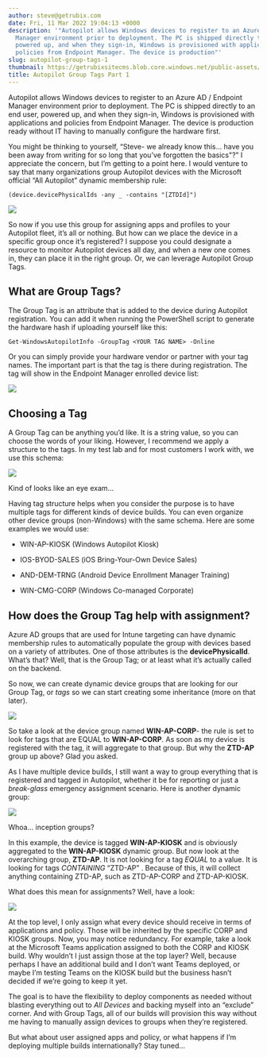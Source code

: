 ```yaml
---
author: steve@getrubix.com
date: Fri, 11 Mar 2022 19:04:13 +0000
description: '"Autopilot allows Windows devices to register to an Azure AD / Endpoint
  Manager environment prior to deployment. The PC is shipped directly to an end user,
  powered up, and when they sign-in, Windows is provisioned with applications and
  policies from Endpoint Manager. The device is production"'
slug: autopilot-group-tags-1
thumbnail: https://getrubixsitecms.blob.core.windows.net/public-assets/content/v1/thumbnails/autopilot-group-tags-1_thumbnail.jpg
title: Autopilot Group Tags Part 1
---
```


Autopilot allows Windows devices to register to an Azure AD / Endpoint Manager environment prior to deployment. The PC is shipped directly to an end user, powered up, and when they sign-in, Windows is provisioned with applications and policies from Endpoint Manager. The device is production ready without IT having to manually configure the hardware first.

You might be thinking to yourself, “Steve- we already know this… have you been away from writing for so long that you’ve forgotten the basics"?” I appreciate the concern, but I’m getting to a point here. I would venture to say that many organizations group Autopilot devices with the Microsoft official “All Autopilot” dynamic membership rule:

```
(device.devicePhysicalIds -any _ -contains "[ZTDId]")
```

![](https://getrubixsitecms.blob.core.windows.net/public-assets/content/v1/5dd365a31aa1fd743bc30b8e/c6ba0471-8535-4a8f-9eed-d5b3711379f2/All+Autopilot.png)

So now if you use this group for assigning apps and profiles to your Autopilot fleet, it’s all or nothing. But how can we place the device in a specific group once it’s registered? I suppose you could designate a resource to monitor Autopilot devices all day, and when a new one comes in, they can place it in the right group. Or, we can leverage Autopilot Group Tags.

What are Group Tags?
--------------------

The Group Tag is an attribute that is added to the device during Autopilot registration. You can add it when running the PowerShell script to generate the hardware hash if uploading yourself like this:

```
Get-WindowsAutopilotInfo -GroupTag <YOUR TAG NAME> -Online
```

Or you can simply provide your hardware vendor or partner with your tag names. The important part is that the tag is there during registration. The tag will show in the Endpoint Manager enrolled device list:

![](https://getrubixsitecms.blob.core.windows.net/public-assets/content/v1/5dd365a31aa1fd743bc30b8e/d5057a33-b48a-409f-91b8-2218312965d1/Screenshot+2022-03-11+135800.png)

Choosing a Tag
--------------

A Group Tag can be anything you’d like. It is a string value, so you can choose the words of your liking. However, I recommend we apply a structure to the tags. In my test lab and for most customers I work with, we use this schema:

![](https://getrubixsitecms.blob.core.windows.net/public-assets/content/v1/5dd365a31aa1fd743bc30b8e/d2815be6-242e-43a9-b25c-390f04baf50e/schema.png)

Kind of looks like an eye exam…

Having tag structure helps when you consider the purpose is to have multiple tags for different kinds of device builds. You can even organize other device groups (non-Windows) with the same schema. Here are some examples we would use:

-   WIN-AP-KIOSK (Windows Autopilot Kiosk)
    
-   IOS-BYOD-SALES (iOS Bring-Your-Own Device Sales)
    
-   AND-DEM-TRNG (Android Device Enrollment Manager Training)
    
-   WIN-CMG-CORP (Windows Co-managed Corporate)
    

How does the Group Tag help with assignment?
--------------------------------------------

Azure AD groups that are used for Intune targeting can have dynamic membership rules to automatically populate the group with devices based on a variety of attributes. One of those attributes is the **devicePhysicalId**. What’s that? Well, that is the Group Tag; or at least what it’s actually called on the backend.

So now, we can create dynamic device groups that are looking for our Group Tag, or _tags_ so we can start creating some inheritance (more on that later).

![](https://getrubixsitecms.blob.core.windows.net/public-assets/content/v1/5dd365a31aa1fd743bc30b8e/77e97fac-ea3f-4fc6-aaf1-222eb319f0cb/WIN-AP-CORP.png)

So take a look at the device group named **WIN-AP-CORP**\- the rule is set to look for tags that are EQUAL to **WIN-AP-CORP**. As soon as my device is registered with the tag, it will aggregate to that group. But why the **ZTD-AP** group up above? Glad you asked.

As I have multiple device builds, I still want a way to group everything that is registered and tagged in Autopilot, whether it be for reporting or just a _break-glass_ emergency assignment scenario. Here is another dynamic group:

![](https://getrubixsitecms.blob.core.windows.net/public-assets/content/v1/5dd365a31aa1fd743bc30b8e/2dd8b77f-c1f6-43d3-a018-38278038b5c4/kiosk.png)

Whoa… inception groups?

In this example, the device is tagged **WIN-AP-KIOSK** and is obviously aggregated to the **WIN-AP-KIOSK** dynamic group. But now look at the overarching group, **ZTD-AP**. It is not looking for a tag _EQUAL_ to a value. It is looking for tags _CONTAINING_ “ZTD-AP” . Because of this, it will collect anything containing ZTD-AP, such as ZTD-AP-CORP and ZTD-AP-KIOSK.

What does this mean for assignments? Well, have a look:

![](https://getrubixsitecms.blob.core.windows.net/public-assets/content/v1/5dd365a31aa1fd743bc30b8e/31b24e31-8c86-4058-9380-ba6e45959123/final.png)

At the top level, I only assign what every device should receive in terms of applications and policy. Those will be inherited by the specific CORP and KIOSK groups. Now, you may notice redundancy. For example, take a look at the Microsoft Teams application assigned to both the CORP and KIOSK build. Why wouldn’t I just assign those at the top layer? Well, because perhaps I have an additional build and I don’t want Teams deployed, or maybe I’m testing Teams on the KIOSK build but the business hasn’t decided if we’re going to keep it yet.

The goal is to have the flexibility to deploy components as needed without blasting everything out to _All Devices_ and backing myself into an “exclude” corner. And with Group Tags, all of our builds will provision this way without me having to manually assign devices to groups when they’re registered.

But what about user assigned apps and policy, or what happens if I’m deploying multiple builds internationally? Stay tuned…